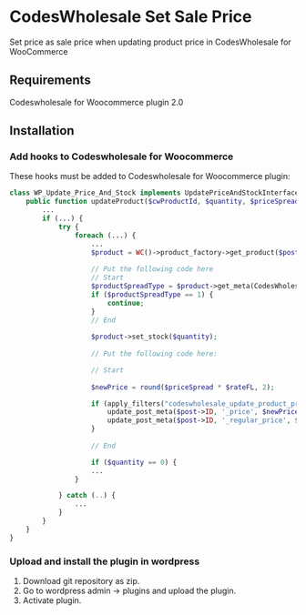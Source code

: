 # CodesWholesale Set Sale Price
Set price as sale price when updating product price in CodesWholesale for WooCommerce

## Requirements
Codeswholesale for Woocommerce plugin 2.0

## Installation
### Add hooks to Codeswholesale for Woocommerce
These hooks must be added to Codeswholesale for Woocommerce plugin:

```php
class WP_Update_Price_And_Stock implements UpdatePriceAndStockInterface {
    public function updateProduct($cwProductId, $quantity, $priceSpread) {
        ...
        if (...) {
            try {
                foreach (...) {
                    ...
                    $product = WC()->product_factory->get_product($post->ID, array());
                    
                    // Put the following code here
                    // Start
                    $productSpreadType = $product->get_meta(CodesWholesaleConst::PRODUCT_SPREAD_TYPE_PROP_NAME);
                    if ($productSpreadType == 1) {
                        continue;
                    }
                    // End
                    
                    $product->set_stock($quantity);
                    
                    // Put the following code here:

                    // Start
                    
                    $newPrice = round($priceSpread * $rateFL, 2);

                    if (apply_filters("codeswholesale_update_product_price", true, $post->ID, $newPrice)) {
                        update_post_meta($post->ID, '_price', $newPrice);
                        update_post_meta($post->ID, '_regular_price', $newPrice);
                    }
                    
                    // End

                    if ($quantity == 0) {
                    ...
                }

            } catch (..) {
                ...
            }
        }
    }
}

```

### Upload and install the plugin in wordpress
1. Download git repository as zip.
2. Go to wordpress admin -> plugins and upload the plugin.
3. Activate plugin.
